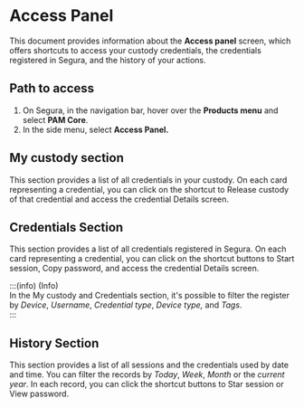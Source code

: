 # Access Panel

This document provides information about the **Access panel** screen, which offers shortcuts to access your custody credentials, the credentials registered in Segura, and the history of your actions.

## Path to access

1. On Segura, in the navigation bar, hover over the **Products menu** and select **PAM Core**.  
2. In the side menu, select **Access Panel.**

## My custody section  
This section provides a list of all credentials in your custody. On each card representing a credential, you can click on the shortcut to Release custody of that credential and access the credential Details screen.

## Credentials Section  
This section provides a list of all credentials registered in Segura. On each card representing a credential, you can click on the shortcut buttons to Start session, Copy password, and access the credential Details screen.

:::(info) (Info)  
In the My custody and Credentials section, it's possible to filter the register by *Device*, *Username*, *Credential type*, *Device type,* and *Tags*.  
:::

## History Section  
This section provides a list of all sessions and the credentials used by date and time. You can filter the records by *Today*, *Week*, *Month* or the *current year*. In each record, you can click the shortcut buttons to Star session or View password.
